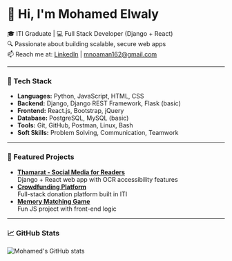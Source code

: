 # 👋 Hi, I'm Mohamed Elwaly

🎓 ITI Graduate | 💻 Full Stack Developer (Django + React)  
🔍 Passionate about building scalable, secure web apps  
📫 Reach me at: [LinkedIn](https://www.linkedin.com/in/mohamed-elwaly) | mnoaman162@gmail.com

---

### 🚀 Tech Stack
- **Languages:** Python, JavaScript, HTML, CSS
- **Backend:** Django, Django REST Framework, Flask (basic)
- **Frontend:** React.js, Bootstrap, jQuery
- **Database:** PostgreSQL, MySQL (basic)
- **Tools:** Git, GitHub, Postman, Linux, Bash
- **Soft Skills:** Problem Solving, Communication, Teamwork

---

### 📌 Featured Projects
- **[Thamarat - Social Media for Readers](https://github.com/Mohamedelwali/thamarat-social-media-platform)**  
  Django + React web app with OCR accessibility features  
- **[Crowdfunding Platform](https://github.com/Mohamedelwali/crowdfunding-django-react)**  
  Full-stack donation platform built in ITI  
- **[Memory Matching Game](https://github.com/Mohamedelwali/memory-matching-game-js)**  
  Fun JS project with front-end logic

---

### 📈 GitHub Stats
![Mohamed's GitHub stats](https://github-readme-stats.vercel.app/api?username=Mohamedelwali&show_icons=true&theme=default)
